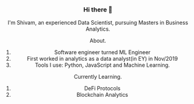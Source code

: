 <div align="center">

### Hi there 👋

I'm Shivam, an experienced Data Scientist, pursuing Masters in Business Analytics.

About.

1. Software engineer turned ML Engineer
2. First worked in analytics as a data analyst(in EY) in Nov/2019
3. Tools I use: Python, JavaScript and Machine Learning.
  
Currently Learning.
1. DeFi Protocols
2. Blockchain Analytics

</div>
